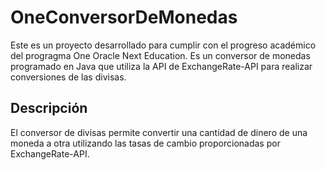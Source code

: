 # OneConversorDeMonedas
Este es un proyecto desarrollado para cumplir con el progreso académico del progragma One Oracle Next Education. Es un conversor de monedas programado en Java que utiliza la API de ExchangeRate-API para realizar conversiones de las divisas.

## Descripción

El conversor de divisas permite convertir una cantidad de dinero de una moneda a otra utilizando las tasas de cambio proporcionadas por ExchangeRate-API.

